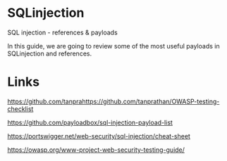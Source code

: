 # SQLinjection
SQL injection - references &amp; payloads

In this guide, we are going to review some of the most useful payloads in SQLinjection and references.


# Links

https://github.com/tanprahttps://github.com/tanprathan/OWASP-testing-checklist

https://github.com/payloadbox/sql-injection-payload-list

https://portswigger.net/web-security/sql-injection/cheat-sheet

https://owasp.org/www-project-web-security-testing-guide/
